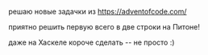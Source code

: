  решаю новые задачки из https://adventofcode.com/
 
 приятно решить первую всего в две строки на Питоне! 
 
 даже на Хаскеле короче сделать -- не просто :)
